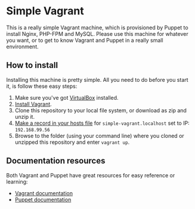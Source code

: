 # Simple Vagrant
This is a really simple Vagrant machine, which is provisioned by Puppet to install Nginx, PHP-FPM and MySQL. Please use this machine for whatever you want, or to get to know Vagrant and Puppet in a really small environment.

## How to install
Installing this machine is pretty simple. All you need to do before you start it, is follow these easy steps:

1. Make sure you've got [VirtualBox](https://www.virtualbox.org/) installed.
2. [Install Vagrant](http://docs.vagrantup.com/v2/installation/).
3. Clone this repository to your local file system, or download as zip and unzip it.
4. [Make a record in your hosts file](http://decoding.wordpress.com/2009/04/06/how-to-edit-the-hosts-file-in-mac-os-x-leopard/) for `simple-vagrant.localhost` set to IP: `192.168.99.56`
5. Browse to the folder (using your command line) where you cloned or unzipped this repository and enter `vagrant up`.

## Documentation resources
Both Vagrant and Puppet have great resources for easy reference or learning:

* [Vagrant documentation](http://docs.vagrantup.com/v2/)
* [Puppet documentation](http://docs.puppetlabs.com/puppet/)
